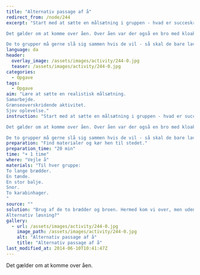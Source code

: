 ```yaml
---
title: "Alternativ passage af å"
redirect_from: /node/244
excerpt: "Start med at sætte en målsætning i gruppen - hvad er succeskriteriet?.

Det gælder om at komme over åen. Over åen var der også en bro med kloakrør. Her er reglen at man gerne måtte bruge broen, men ikke måtte røre det hvide på broen.

De to grupper må gerne slå sig sammen hvis de vil - så skal de bare lave fælles målsætning"
language: da
header:
  overlay_image: /assets/images/activity/244-0.jpg
  teaser: /assets/images/activity/244-0.jpg
categories: 
  - Opgave
tags: 
  - Opgave
aim: "Lære at sætte en realistisk målsætning.
Samarbejde.
Grænseoverskridende aktivitet.
Sjov oplevelse."
instruction: "Start med at sætte en målsætning i gruppen - hvad er succeskriteriet?.

Det gælder om at komme over åen. Over åen var der også en bro med kloakrør. Her er reglen at man gerne måtte bruge broen, men ikke måtte røre det hvide på broen.

De to grupper må gerne slå sig sammen hvis de vil - så skal de bare lave fælles målsætning"
preparation: "Find materialer og kør hen til stedet."
preparation_time: "20 min"
time: "+ 1 time"
where: "Vejle å"
materials: "Til hver gruppe:
To lange brædder.
En tønde.
En stor balje.
Snor.
To karabinhager.
"
source: ""
solution: "Brug af de to brædder og broen. Hermed kom vi over, men uden at røre det hvide.
Alternativ løsning?"
gallery:
  - url: /assets/images/activity/244-0.jpg
    image_path: /assets/images/activity/244-0.jpg
    alt: "Alternativ passage af å"
    title: "Alternativ passage af å"
last_modified_at: 2014-06-10T10:41:47Z
---
```

Det gælder om at komme over åen.
